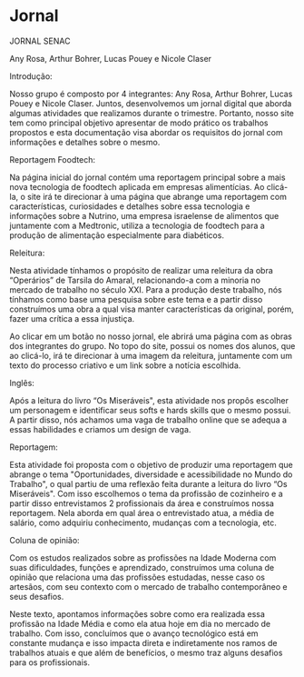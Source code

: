 # Jornal
JORNAL SENAC 

Any Rosa, Arthur Bohrer, Lucas Pouey e Nicole Claser 

 

Introdução: 

Nosso grupo é composto por 4 integrantes: Any Rosa, Arthur Bohrer, Lucas Pouey e Nicole Claser. Juntos, desenvolvemos um jornal digital que aborda algumas atividades que realizamos durante o trimestre. Portanto, nosso site tem como principal objetivo apresentar de modo prático os trabalhos propostos e esta documentação visa abordar os requisitos do jornal com informações e detalhes sobre o mesmo.  

 

Reportagem Foodtech: 

Na página inicial do jornal contém uma reportagem principal sobre a mais nova tecnologia de foodtech aplicada em empresas alimentícias. Ao clicá-la, o site irá te direcionar à uma página que abrange uma reportagem com características, curiosidades e detalhes sobre essa tecnologia e informações sobre a Nutrino, uma empresa israelense de alimentos que juntamente com a Medtronic, utiliza a tecnologia de foodtech para a produção de alimentação especialmente para diabéticos. 

 

Releitura: 

Nesta atividade tínhamos o propósito de realizar uma releitura da obra “Operários” de Tarsila do Amaral, relacionando-a com a minoria no mercado de trabalho no século XXI. Para a produção deste trabalho, nós tínhamos como base uma pesquisa sobre este tema e a partir disso construímos uma obra a qual visa manter características da original, porém, fazer uma crítica a essa injustiça. 

Ao clicar em um botão no nosso jornal, ele abrirá uma página com as obras dos integrantes do grupo. No topo do site, possui os nomes dos alunos, que ao clicá-lo, irá te direcionar à uma imagem da releitura, juntamente com um texto do processo criativo e um link sobre a notícia escolhida. 

 

Inglês: 

Após a leitura do livro “Os Miseráveis", esta atividade nos propôs escolher um personagem e identificar seus softs e hards skills que o mesmo possui. A partir disso, nós achamos uma vaga de trabalho online que se adequa a essas habilidades e criamos um design de vaga.  

 

Reportagem: 

Esta atividade foi proposta com o objetivo de produzir uma reportagem que abrange o tema "Oportunidades, diversidade e acessibilidade no Mundo do Trabalho", o qual partiu de uma reflexão feita durante a leitura do livro “Os Miseráveis". Com isso escolhemos o tema da profissão de cozinheiro e a partir disso entrevistamos 2 profissionais da área e construímos nossa reportagem. Nela aborda em qual área o entrevistado atua, a média de salário, como adquiriu conhecimento, mudanças com a tecnologia, etc.  

 

Coluna de opinião: 

Com os estudos realizados sobre as profissões na Idade Moderna com suas dificuldades, funções e aprendizado, construímos uma coluna de opinião que relaciona uma das profissões estudadas, nesse caso os artesãos, com seu contexto com o mercado de trabalho contemporâneo e seus desafios.  

Neste texto, apontamos informações sobre como era realizada essa profissão na Idade Média e como ela atua hoje em dia no mercado de trabalho. Com isso, concluímos que o avanço tecnológico está em constante mudança e isso impacta direta e indiretamente nos ramos de trabalhos atuais e que além de benefícios, o mesmo traz alguns desafios para os profissionais.  
